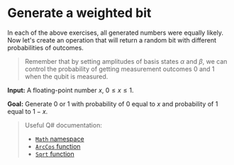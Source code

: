# Generate a weighted bit

In each of the above exercises, all generated numbers were equally likely. Now let's create an operation that will return a random bit with different probabilities of outcomes. 

> Remember that by setting amplitudes of basis states $\alpha$ and $\beta$, we can control the probability of getting measurement outcomes $0$ and $1$ when the qubit is measured.

**Input:** 
A floating-point number $x$, $0 \le x \le 1$. 

**Goal:** Generate $0$ or $1$ with probability of $0$ equal to $x$ and probability of $1$ equal to $1 - x$.

> Useful Q# documentation: 
> * [`Math` namespace](https://docs.microsoft.com/qsharp/api/qsharp/microsoft.quantum.math)
> * [`ArcCos` function](https://docs.microsoft.com/qsharp/api/qsharp/microsoft.quantum.math.arccos)
> * [`Sqrt` function](https://docs.microsoft.com/qsharp/api/qsharp/microsoft.quantum.math.sqrt)
